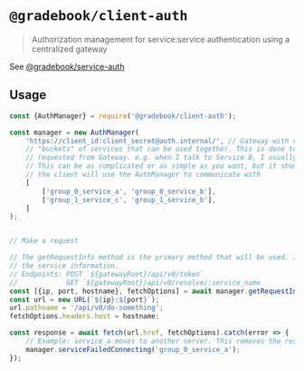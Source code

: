 # `@gradebook/client-auth`

> Authorization management for service:service authentication using a centralized gateway

See [@gradebook/service-auth](https://github.com/gradebook/utils/tree/master/packages/service-auth)

## Usage

```ts
const {AuthManager} = require('@gradebook/client-auth');

const manager = new AuthManager(
	'https://client_id:client_secret@auth.internal/', // Gateway with credentials
	// "buckets" of services that can be used together. This is done to reduce the number of tokens
	// requested from Gateway. e.g. when I talk to Service B, I usually also talk to Service A.
	// This can be as complicated or as simple as you want, but it should include every service
	// the client will use the AuthManager to communicate with
	[
		['group_0_service_a', 'group_0_service_b'],
		['group_1_service_c', 'group_1_service_b'],
	]
);


// Make a request

// The getRequestInfo method is the primary method that will be used. It handles creating a valid JWT and resolving
// the service information.
// Endpoints: POST `${gatewayRoot}/api/v0/token`
//            GET `${gatewayRoot}/api/v0/resolve/:service_name
const [{ip, port, hostname}, fetchOptions] = await manager.getRequestInfo('group_0_service_a');
const url = new URL(`${ip}:${port}`);
url.pathname = '/api/v0/do-something';
fetchOptions.headers.host = hostname;

const response = await fetch(url.href, fetchOptions).catch(error => {
	// Example: service_a moves to another server. This removes the resolution from the cache
	manager.serviceFailedConnecting('group_0_service_a');
});
```
